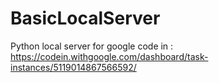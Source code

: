 # BasicLocalServer
Python local server for google code in : https://codein.withgoogle.com/dashboard/task-instances/5119014867566592/

